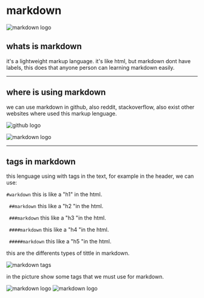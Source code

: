 # markdown

![markdown logo](https://steemitimages.com/p/23KQwnti57stsAqnnuGSgQvsqnrBGS696BwcTskKKXwnfMwnYZq5azHQK6pxkKwqMdhuCF3c4fULo8paEEwaJi7oFySprPY?format=match&mode=fit&width=640) 


## whats is markdown
it's a lightweight markup language.
it's like html, but markdown dont have labels, this does that anyone person can learning markdown easily.


--- 

## where is using markdown

we can use markdown in github, also reddit, stackoverflow, also exist other websites where used this markup lenguage.

![github logo](https://miro.medium.com/max/2400/1*WaaXnUvhvrswhBJSw4YTuQ.png) 

![markdown logo](https://raw.githubusercontent.com/yoshuawuyts/vmd/master/docs/screenshot.png) 


---
## tags in markdown

this lenguage using with tags in the text, for example in the header, we can use:

``#warkdown`` 
this is like a "h1" in the html.

`` ##markdown``
this like a "h2 "in the html.

`` ###markdown``
this like a "h3 "in the html.

`` ####markdown``
this like a "h4 "in the html.

`` #####markdown``
this like a "h5 "in the html.

this are the differents types of tittle in markdown.

![markdown tags](https://i.blogs.es/eaff13/markdown-que-es-1/1366_2000.jpg) 
 
 in the picture show some tags that we must use for markdown.

![markdown logo](https://noesishosting.com/drive/platzi/markdown-orig.png) 
![markdown logo](https://noesishosting.com/drive/platzi/markdown-platzi.png) 


